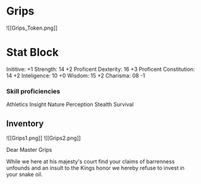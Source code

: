 # Grips
![[Grips_Token.png]]
# Stat Block
Inititive:          +1
Strength:        14	    +2 Proficent 
Dexterity:       16		+3 Proficent
Constitution:  14	  +2 
Inteligence:    10     +0
Wisdom:         15	   +2
Charisma:       08     -1

### Skill proficiencies 
Athletics
Insight
Nature
Perception
Stealth
Survival

## Inventory
![[Grips1.png]]
![[Grips2.png]]

Dear Master Grips

While we here at his majesty's court find your claims of barrenness unfounds and an insult to the Kings honor we hereby refuse to invest in your snake oil.